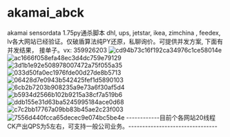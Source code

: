 # akamai_abck
akamai sensordata 1.75py通杀脚本
dhl, ups, jetstar, ikea, zimchina , feedex, lv各大网站已经验证。仅破盾算法纯PY还原，私聊询价。可提供并发方案, 下面有并发结果， 接单子。vx: 359926203
![cd94b73c16f192ca34976c1ce58014e](https://user-images.githubusercontent.com/42806328/167443107-7efafbad-c4a3-4285-b05a-d0ac82c3d337.png)
![ac1666f058efa48ec3d4dc759e79129](https://user-images.githubusercontent.com/42806328/167443140-ec063c77-9c84-43d3-b546-26eeb8adc375.png)
![3d1b1e92e508978007472a75f055a35](https://user-images.githubusercontent.com/42806328/167443166-790c53e0-a980-4d3c-a4c7-cc0111a88a49.png)
![033d50fa0ec1976fde00d27de8b5713](https://user-images.githubusercontent.com/42806328/167443190-3d7d4d39-9f47-4888-88cf-fac8fb48daf8.png)
![06428d7e0943b542425fef1d5890103](https://user-images.githubusercontent.com/42806328/167443266-a37c40ca-ee3a-43bf-a1d0-d2e0e1617013.png)
![6cb2b7203b908235a9e73a6f30af5d4](https://user-images.githubusercontent.com/42806328/167443284-2a88a23b-6e78-466c-85c0-38c7f83b66b8.png)
![b5934d2566b102b9215a38cf7a519b6](https://user-images.githubusercontent.com/42806328/167443301-f58a47d7-2a42-4621-b317-3ae186924918.png)
![ddb155e31d63ba5245995184ace0d68](https://user-images.githubusercontent.com/42806328/167443312-bba8a437-befe-44a5-985e-c08304a64915.png)
![c7c2bb17767a09bb83b45ae2c23f003](https://user-images.githubusercontent.com/42806328/167443491-00f169f4-3b16-4998-b5b4-68390a2cd50b.png)
![7556d440fcca65decec9e074bc5be4e](https://user-images.githubusercontent.com/42806328/167443515-560f94a1-615e-47b6-a043-f3a5b19d9f12.png)
------------目前个各网站20线程 CK产出QPS为5左右，可支持一般公司业务。--------------------------------




